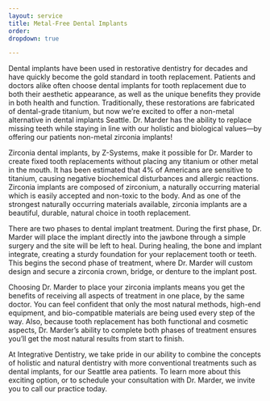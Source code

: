 ```yaml
---
layout: service
title: Metal-Free Dental Implants
order:
dropdown: true

---
```


Dental implants have been used in restorative dentistry for decades and have quickly become the gold standard in tooth replacement. Patients and doctors alike often choose dental implants for tooth replacement due to both their aesthetic appearance, as well as the unique benefits they provide in both health and function. Traditionally, these restorations are fabricated of dental-grade titanium, but now we’re excited to offer a non-metal alternative in dental implants Seattle. Dr. Marder has the ability to replace missing teeth while staying in line with our holistic and biological values—by offering our patients non-metal zirconia implants!

Zirconia dental implants, by Z-Systems, make it possible for Dr. Marder to create fixed tooth replacements without placing any titanium or other metal in the mouth. It has been estimated that 4% of Americans are sensitive to titanium, causing negative biochemical disturbances and allergic reactions. Zirconia implants are composed of zirconium, a naturally occurring material which is easily accepted and non-toxic to the body. And as one of the strongest naturally occurring materials available, zirconia implants are a beautiful, durable, natural choice in tooth replacement.

There are two phases to dental implant treatment. During the first phase, Dr. Marder will place the implant directly into the jawbone through a simple surgery and the site will be left to heal. During healing, the bone and implant integrate, creating a sturdy foundation for your replacement tooth or teeth. This begins the second phase of treatment, where Dr. Marder will custom design and secure a zirconia crown, bridge, or denture to the implant post.

Choosing Dr. Marder to place your zirconia implants means you get the benefits of receiving all aspects of treatment in one place, by the same doctor. You can feel confident that only the most natural methods, high-end equipment, and bio-compatible materials are being used every step of the way. Also, because tooth replacement has both functional and cosmetic aspects, Dr. Marder’s ability to complete both phases of treatment ensures you’ll get the most natural results from start to finish.

At Integrative Dentistry, we take pride in our ability to combine the concepts of holistic and natural dentistry with more conventional treatments such as dental implants, for our Seattle area patients. To learn more about this exciting option, or to schedule your consultation with Dr. Marder, we invite you to call our practice today.
